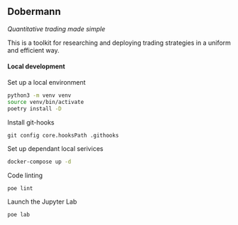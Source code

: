 ## Dobermann

*Quantitative trading made simple*

This is a toolkit for researching and deploying trading strategies in a uniform and efficient way.

#### Local development

Set up a local environment
```bash
python3 -m venv venv
source venv/bin/activate
poetry install -D
```

Install git-hooks
```
git config core.hooksPath .githooks
```

Set up dependant local serivices
```bash
docker-compose up -d
```

Code linting
```bash
poe lint
```

Launch the Jupyter Lab
```bash
poe lab
```
